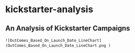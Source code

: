 # kickstarter-analysis
## An Analysis of Kickstarter Campaigns
  
    ![OutComes_Based_On_Launch_Date_LineChart](OutComes_Based_On_Launch_Date_LineChart.png )
    
    
    
